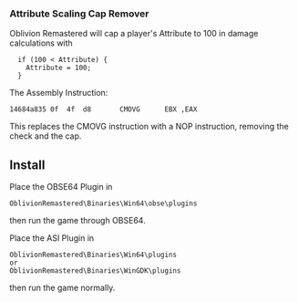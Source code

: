 ### Attribute Scaling Cap Remover
Oblivion Remastered will cap a player's Attribute to 100 in damage calculations with
``` 
  if (100 < Attribute) {
    Attribute = 100;
  }
``` 
The Assembly Instruction:
``` 
14684a835 0f  4f  d8       CMOVG      EBX ,EAX
``` 

This replaces the CMOVG instruction with a NOP instruction, removing the check and the cap.

## Install
Place the OBSE64 Plugin in
``` 
OblivionRemastered\Binaries\Win64\obse\plugins
```
then run the game through OBSE64.

Place the ASI Plugin in
``` 
OblivionRemastered\Binaries\Win64\plugins
or
OblivionRemastered\Binaries\WinGDK\plugins
```
then run the game normally.